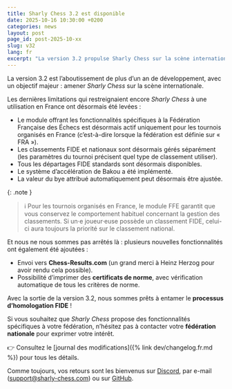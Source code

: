 ```yaml
---
title: Sharly Chess 3.2 est disponible
date: 2025-10-16 10:30:00 +0200
categories: news
layout: post
page_id: post-2025-10-xx
slug: v32
lang: fr
excerpt: "La version 3.2 propulse Sharly Chess sur la scène internationale."
---
```


La version 3.2 est l’aboutissement de plus d’un an de développement, avec un objectif majeur : amener *Sharly Chess* sur la scène internationale.

Les dernières limitations qui restreignaient encore *Sharly Chess* à une utilisation en France ont désormais été levées :

- Le module offrant les fonctionnalités spécifiques à la Fédération Française des Échecs est désormais actif uniquement pour les tournois organisés en France (c’est-à-dire lorsque la fédération est définie sur « FRA »).
- Les classements FIDE et nationaux sont désormais gérés séparément (les paramètres du tournoi précisent quel type de classement utiliser).
- Tous les départages FIDE standards sont désormais disponibles.
- Le système d’accélération de Bakou a été implémenté.
- La valeur du bye attribué automatiquement peut désormais être ajustée.

{: .note }
> :information_source: Pour les tournois organisés en France, le module FFE garantit que vous conservez le comportement habituel concernant la gestion des classements.
> Si un·e joueur·euse possède un classement FIDE, celui-ci aura toujours la priorité sur le classement national.

Et nous ne nous sommes pas arrêtés là : plusieurs nouvelles fonctionnalités ont également été ajoutées :

- Envoi vers **Chess-Results.com** (un grand merci à Heinz Herzog pour avoir rendu cela possible).
- Possibilité d’imprimer des **certificats de norme**, avec vérification automatique de tous les critères de norme.

Avec la sortie de la version 3.2, nous sommes prêts à entamer le **processus d’homologation FIDE** !

Si vous souhaitez que *Sharly Chess* propose des fonctionnalités spécifiques à votre fédération, n’hésitez pas à contacter votre **fédération nationale** pour exprimer votre intérêt.

👉 Consultez le [journal des modifications]({% link dev/changelog.fr.md %}) pour tous les détails.

Comme toujours, vos retours sont les bienvenus sur [Discord](https://discord.gg/WGG87eJzQZ), par e-mail ([support@sharly-chess.com](mailto:support@sharly-chess.com)) ou sur [GitHub](https://github.com/sharly-chess/sharly-chess/issues).
